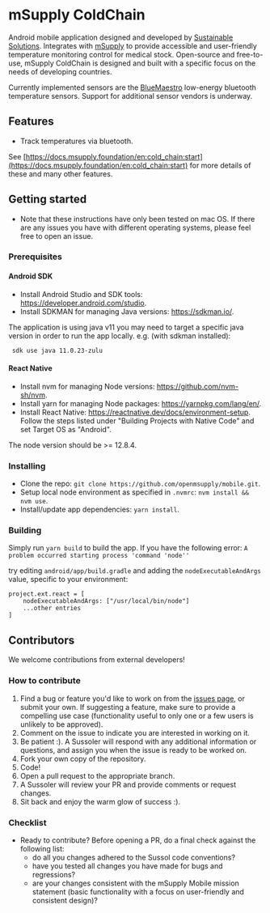 # mSupply ColdChain

Android mobile application designed and developed by [Sustainable Solutions](http://sussol.net). Integrates with [mSupply](https://www.msupply.org.nz/) to provide accessible and user-friendly temperature monitoring control for medical stock. Open-source and free-to-use, mSupply ColdChain is designed and built with a specific focus on the needs of developing countries.

Currently implemented sensors are the [BlueMaestro](https://bluemaestro.com/home) low-energy bluetooth temperature sensors.
Support for additional sensor vendors is underway.

## Features

- Track temperatures via bluetooth.

See [https://docs.msupply.foundation/en:cold_chain:start](https://docs.msupply.foundation/en:cold_chain:start) for more details of these and many other features.

## Getting started

- Note that these instructions have only been tested on mac OS. If there are any issues you have with different operating systems, please feel free to open an issue.

### Prerequisites

#### Android SDK

- Install Android Studio and SDK tools: https://developer.android.com/studio.
- Install SDKMAN for managing Java versions: https://sdkman.io/.

The application is using java v11 you may need to target a specific java version in order to run the app locally.
e.g. (with sdkman installed):

```
 sdk use java 11.0.23-zulu
```

#### React Native

- Install nvm for managing Node versions: https://github.com/nvm-sh/nvm.
- Install yarn for managing Node packages: https://yarnpkg.com/lang/en/.
- Install React Native: https://reactnative.dev/docs/environment-setup. Follow the steps listed under "Building Projects with Native Code" and set Target OS as "Android".

The node version should be >= 12.8.4.

### Installing

- Clone the repo: `git clone https://github.com/openmsupply/mobile.git`.
- Setup local node environment as specified in `.nvmrc`: `nvm install && nvm use`.
- Install/update app dependencies: `yarn install`.

### Building

Simply run `yarn build` to build the app.
If you have the following error:
`A problem occurred starting process 'command 'node''`

try editing `android/app/build.gradle` and adding the `nodeExecutableAndArgs` value, specific to your environment:

```
project.ext.react = [
    nodeExecutableAndArgs: ["/usr/local/bin/node"]
    ...other entries
]
```

## Contributors

We welcome contributions from external developers!

### How to contribute

1. Find a bug or feature you'd like to work on from the [issues page](https://github.com/openmsupply/msupply-cold-chain/issues), or submit your own. If suggesting a feature, make sure to provide a compelling use case (functionality useful to only one or a few users is unlikely to be approved).
2. Comment on the issue to indicate you are interested in working on it.
3. Be patient :). A Sussoler will respond with any additional information or questions, and assign you when the issue is ready to be worked on.
4. Fork your own copy of the repository.
5. Code!
6. Open a pull request to the appropriate branch.
7. A Sussoler will review your PR and provide comments or request changes.
8. Sit back and enjoy the warm glow of success :).

### Checklist

- Ready to contribute? Before opening a PR, do a final check against the following list:
  - do all you changes adhered to the Sussol code conventions?
  - have you tested all changes you have made for bugs and regressions?
  - are your changes consistent with the mSupply Mobile mission statement (basic functionality with a focus on user-friendly and consistent design)?

